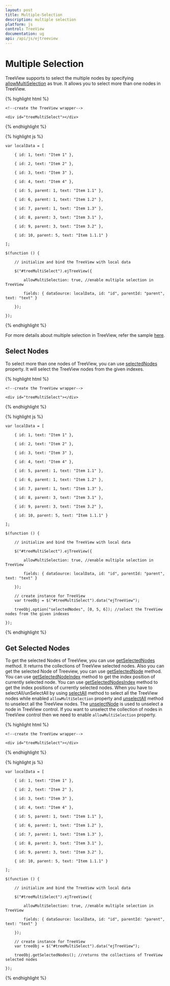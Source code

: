 ```yaml
---
layout: post
title: Multiple-Selection
description: multiple selection
platform: js
control: TreeView
documentation: ug
api: /api/js/ejtreeview
---
```



# Multiple Selection

TreeView supports to select the multiple nodes by specifying [allowMultiSelection](https://help.syncfusion.com/api/js/ejtreeview#members:allowmultiselection) as true. It allows you to select more than one nodes in TreeView.

{% highlight html %}

	<!--create the TreeView wrapper-->
	
	<div id="treeMultiSelect"></div>

{% endhighlight %}

{% highlight js %}

	var localData = [

		{ id: 1, text: "Item 1" },
	
		{ id: 2, text: "Item 2" },
	
		{ id: 3, text: "Item 3" },
	
		{ id: 4, text: "Item 4" },
	
		{ id: 5, parent: 1, text: "Item 1.1" },
	
		{ id: 6, parent: 1, text: "Item 1.2" },
	
		{ id: 7, parent: 1, text: "Item 1.3" },
	
		{ id: 8, parent: 3, text: "Item 3.1" },
	
		{ id: 9, parent: 3, text: "Item 3.2" },
	
		{ id: 10, parent: 5, text: "Item 1.1.1" }
	
	];
	
	$(function () {
	
		// initialize and bind the TreeView with local data
	
		$("#treeMultiSelect").ejTreeView({
	
			allowMultiSelection: true, //enable multiple selection in TreeView
	
			fields: { dataSource: localData, id: "id", parentId: "parent", text: "text" }
	
		});
	
	});

	
{% endhighlight %}

For more details about multiple selection in TreeView, refer the sample [here](http://jsplayground.syncfusion.com/Sync_wuoxgu3q).

## Select Nodes

To select more than one nodes of TreeView, you can use [selectedNodes](https://help.syncfusion.com/api/js/ejtreeview#members:selectednodes) property. It will select the TreeView nodes from the given indexes.

{% highlight html %}

    <!--create the TreeView wrapper-->

    <div id="treeMultiSelect"></div>

{% endhighlight %}

{% highlight js %}

	var localData = [

		{ id: 1, text: "Item 1" },
	
		{ id: 2, text: "Item 2" },
	
		{ id: 3, text: "Item 3" },
	
		{ id: 4, text: "Item 4" },
	
		{ id: 5, parent: 1, text: "Item 1.1" },
	
		{ id: 6, parent: 1, text: "Item 1.2" },
	
		{ id: 7, parent: 1, text: "Item 1.3" },
	
		{ id: 8, parent: 3, text: "Item 3.1" },
	
		{ id: 9, parent: 3, text: "Item 3.2" },
	
		{ id: 10, parent: 5, text: "Item 1.1.1" }
	
	];
	
	$(function () {
	
		// initialize and bind the TreeView with local data
	
		$("#treeMultiSelect").ejTreeView({
	
			allowMultiSelection: true, //enable multiple selection in TreeView
	
			fields: { dataSource: localData, id: "id", parentId: "parent", text: "text" }
	
		});
		
		// create instance for TreeView
		var treeObj = $("#treeMultiSelect").data("ejTreeView");
	
		treeObj.option("selectedNodes", [0, 5, 6]); //select the TreeView nodes from the given indexes
	
	});
	
{% endhighlight %}

## Get Selected Nodes

To get the selected Nodes of TreeView, you can use [getSelectedNodes](https://help.syncfusion.com/api/js/ejtreeview#methods:getselectednodes) method. It returns the collections of TreeView selected nodes.
Also you can get the selected Node of Treeview, you can use [getSelectedNode](https://help.syncfusion.com/api/js/ejtreeview#methods:getselectednode) method.
You can use [getSelectedNodeIndex](https://help.syncfusion.com/api/js/ejtreeview#methods:getselectednodeindex) method to get the index position of currently selected node. You can use [getSelectedNodesIndex](https://help.syncfusion.com/api/js/ejtreeview#methods:getselectednodesindex) method to get the index positions of currently selected nodes. When you have to selectAll/unSelectAll by using [selectAll](https://help.syncfusion.com/api/js/ejtreeview#methods:selectall) method to select all the TreeView nodes while enabled `allowMultiSelection` property and [unselectAll](https://help.syncfusion.com/api/js/ejtreeview#methods:unselectall) method to unselect all the TreeView nodes. The [unselectNode](https://help.syncfusion.com/api/js/ejtreeview#methods:unselectnode) is used to unselect a node in TreeView control. If you want to unselect the collection of nodes in TreeView control then we need to enable `allowMultiSelection` property.

{% highlight html %}

    <!--create the TreeView wrapper-->

    <div id="treeMultiSelect"></div>

{% endhighlight %}

{% highlight js %}

	var localData = [

		{ id: 1, text: "Item 1" },
	
		{ id: 2, text: "Item 2" },
	
		{ id: 3, text: "Item 3" },
	
		{ id: 4, text: "Item 4" },
	
		{ id: 5, parent: 1, text: "Item 1.1" },
	
		{ id: 6, parent: 1, text: "Item 1.2" },
	
		{ id: 7, parent: 1, text: "Item 1.3" },
	
		{ id: 8, parent: 3, text: "Item 3.1" },
	
		{ id: 9, parent: 3, text: "Item 3.2" },
	
		{ id: 10, parent: 5, text: "Item 1.1.1" }
	
	];
	
	$(function () {
	
		// initialize and bind the TreeView with local data
	
		$("#treeMultiSelect").ejTreeView({
	
			allowMultiSelection: true, //enable multiple selection in TreeView
	
			fields: { dataSource: localData, id: "id", parentId: "parent", text: "text" }
	
		});
		
		// create instance for TreeView
		var treeObj = $("#treeMultiSelect").data("ejTreeView");
	
		treeObj.getSelectedNodes(); //returns the collections of TreeView selected nodes
	
	});
	
{% endhighlight %}


